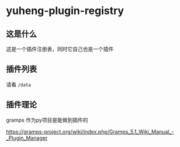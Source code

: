# yuheng-plugin-registry

## 这是什么

这是一个插件注册表，同时它自己也是一个插件

## 插件列表

请看 `/data`

## 插件理论

gramps 作为py项目是能做到插件的

https://gramps-project.org/wiki/index.php/Gramps_5.1_Wiki_Manual_-_Plugin_Manager

